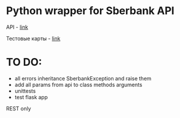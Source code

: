 Python wrapper for Sberbank API
===============================

API - [link][api_url]

Тестовые карты - [link][test_cards]


TO DO:
======
* all errors inheritance SberbankException and raise them
* add all params from api to class methods arguments
* unittests
* test flask app

REST only

[api_url]: https://securepayments.sberbank.ru/wiki/doku.php/integration:api:start
[test_cards]: https://securepayments.sberbank.ru/wiki/doku.php/test_cards
